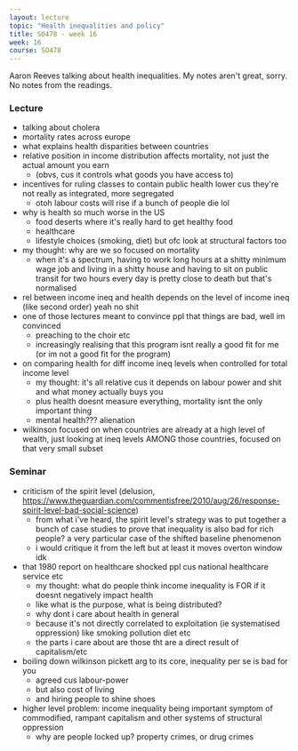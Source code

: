 ```yaml
---
layout: lecture
topic: "Health inequalities and policy"
title: SO478 - week 16
week: 16
course: SO478
---
```


Aaron Reeves talking about health inequalities. My notes aren't great, sorry. No notes from the readings.

### Lecture

* talking about cholera
* mortality rates across europe
* what explains health disparities between countries
* relative position in income distribution affects mortality, not just the actual amount you earn
	* (obvs, cus it controls what goods you have access to)
* incentives for ruling classes to contain public health lower cus they're not really as integrated, more segregated
	* otoh labour costs will rise if a bunch of people die lol
* why is health so much worse in the US
	* food deserts where it's really hard to get healthy food
	* healthcare
	* lifestyle choices (smoking, diet) but ofc look at structural factors too
* my thought: why are we so focused on mortality
	* when it's a spectrum, having to work long hours at a shitty minimum wage job and living in a shitty house and having to sit on public transit for two hours every day is pretty close to death but that's normalised
* rel between income ineq and health depends on the level of income ineq (like second order) yeah no shit
* one of those lectures meant to convince ppl that things are bad, well im convinced
	* preaching to the choir etc
	* increasingly realising that this program isnt really a good fit for me (or im not a good fit for the program)
* on comparing health for diff income ineq levels when controlled for total income level
	* my thought: it's all relative cus it depends on labour power and shit and what money actually buys you
	* plus health doesnt measure everything, mortality isnt the only important thing
	* mental health??? alienation
* wilkinson focused on when countries are already at a high level of wealth, just looking at ineq levels AMONG those countries, focused on that very small subset

### Seminar

* criticism of the spirit level (delusion, https://www.theguardian.com/commentisfree/2010/aug/26/response-spirit-level-bad-social-science)
	* from what i've heard, the spirit level's strategy was to put together a bunch of case studies to prove that inequality is also bad for rich people? a very particular case of the shifted baseline phenomenon
	* i would critique it from the left but at least it moves overton window idk
* that 1980 report on healthcare shocked ppl cus national healthcare service etc
	* my thought: what do people think income inequality is FOR if it doesnt negatively impact health
	* like what is the purpose, what is being distributed?
	* why dont i care about health in general
	* because it's not directly correlated to exploitation (ie systematised oppression) like smoking pollution diet etc
	* the parts i care about are those tht are a direct result of capitalism/etc
* boiling down wilkinson pickett arg to its core, inequality per se is bad for you
	* agreed cus labour-power
	* but also cost of living
	* and hiring people to shine shoes
* higher level problem: income inequality being important symptom of commodified, rampant capitalism and other systems of structural oppression
	* why are people locked up? property crimes, or drug crimes
